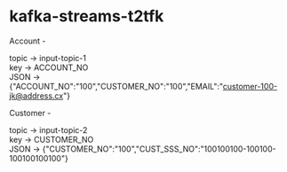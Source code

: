 # kafka-streams-t2tfk

Account -

topic -> input-topic-1  
key -> ACCOUNT_NO  
JSON -> {"ACCOUNT_NO":"100","CUSTOMER_NO":"100","EMAIL":"customer-100-jk@address.cx"}  

Customer -

topic -> input-topic-2  
key -> CUSTOMER_NO  
JSON -> {"CUSTOMER_NO":"100","CUST_SSS_NO":"100100100-100100-100100100100"}

